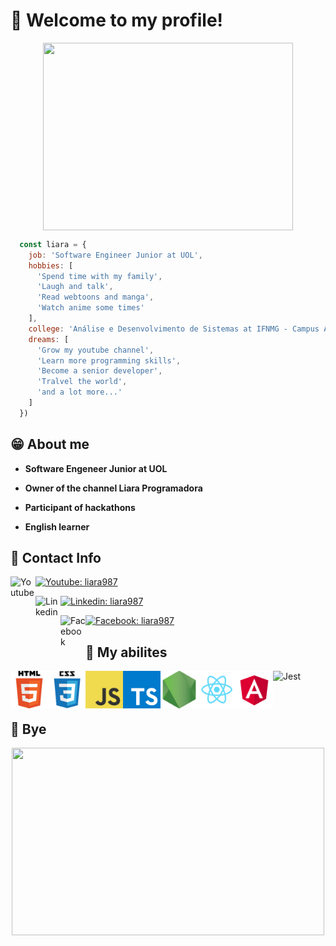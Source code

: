 # 🤩 Welcome to my profile!
<p align="center">
  <img align="center" height="300" width="400" src="https://pa1.narvii.com/6077/d329bf6e008e02fe4add9b79c01450e640719006_hq.gif">
</p>

```js
  const liara = {
    job: 'Software Engineer Junior at UOL', 
    hobbies: [ 
      'Spend time with my family', 
      'Laugh and talk',
      'Read webtoons and manga',
      'Watch anime some times'
    ],
    college: 'Análise e Desenvolvimento de Sistemas at IFNMG - Campus Almenara',
    dreams: [
      'Grow my youtube channel', 
      'Learn more programming skills', 
      'Become a senior developer', 
      'Tralvel the world', 
      'and a lot more...'
    ]
  })
``` 

## 😁 About me

- **Software Engeneer Junior at UOL** 

- **Owner of the channel Liara Programadora** 

- **Participant of hackathons**

- **English learner** 

## 💬 Contact Info 

 <img align="left" title="Youtube" alt="Youtube" width="40px" height="" src="https://icons.iconarchive.com/icons/dtafalonso/android-l/256/Youtube-icon.png" />
 
[![Youtube: liara987](https://img.shields.io/static/v1?label=Youtube&message=Subscribe&color=red)](https://www.youtube.com/c/LiaraProgramadora?sub_confirmation=1)

<img align="left" title="Linkedin" alt="Linkedin" width="40px" src="https://www.iconarchive.com/download/i82926/limav/flat-gradient-social/Linkedin.ico" />

[![Linkedin: liara987](https://img.shields.io/static/v1?label=Linkedin&message=Connect&color=informational)](https://www.linkedin.com/in/liara-programadora/)

<img align="left" title="Facebook" alt="Facebook" width="40px" src="https://upload.wikimedia.org/wikipedia/commons/thumb/1/1b/Facebook_icon.svg/256px-Facebook_icon.svg.png" />

[![Facebook: liara987](https://img.shields.io/static/v1?label=Facebook&message=Add&color=blue)](https://www.facebook.com/liara.2.0)

## 🤹 My abilites

<p align="left">
  <img align="left" title="HTML5" alt="HTML5" width="60px" src="https://raw.githubusercontent.com/github/explore/80688e429a7d4ef2fca1e82350fe8e3517d3494d/topics/html/html.png" />

  <img align="left" title="CSS3" alt="CSS3" width="60px" src="https://raw.githubusercontent.com/github/explore/80688e429a7d4ef2fca1e82350fe8e3517d3494d/topics/css/css.png" />

  <img align="left" title="Javascript" alt="Javascript" width="60px" src="https://raw.githubusercontent.com/github/explore/80688e429a7d4ef2fca1e82350fe8e3517d3494d/topics/javascript/javascript.png" />

  <img align="left" title="Typescript" alt="Typescript" width="60px" src="https://raw.githubusercontent.com/github/explore/80688e429a7d4ef2fca1e82350fe8e3517d3494d/topics/typescript/typescript.png" />

  <img align="left" title="Nodejs" alt="Nodejs" width="60px" src="https://raw.githubusercontent.com/github/explore/80688e429a7d4ef2fca1e82350fe8e3517d3494d/topics/nodejs/nodejs.png" />

  <img align="left" title="React and React Native" alt="React and React Native" width="60px" src="https://raw.githubusercontent.com/github/explore/80688e429a7d4ef2fca1e82350fe8e3517d3494d/topics/react/react.png" />

  <img align="left" title="Angular" alt="Angular" width="60px" src="https://raw.githubusercontent.com/github/explore/80688e429a7d4ef2fca1e82350fe8e3517d3494d/topics/angular/angular.png" />

  <img align="left" title="Jest" alt="Jest" width="60px" src="https://jestjs.io/img/jest.png" />
</p>

<br/>
<br/>
<br/>

## 👋 Bye

<p align="center">
  <img align="center" width="500" height="300" src="https://pa1.narvii.com/5711/38d079cc1a064ec6b805323df9010a2b9cac9819_hq.gif">
</p>
